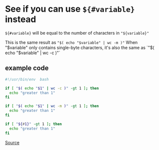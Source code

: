 # See if you can use `${#variable}` instead

`${#variable}` will be equal to the number of characters in `"${variable}"`

This is the same result as `"$( echo "$variable" | wc -m )"`
When "$variable" only contains single-byte characters, it's also the same as `"$( echo "$variable" | wc -c )"`

## example code

``` bash
#!/usr/bin/env  bash

if [ "$( echo "$1" | wc -c )" -gt 1 ]; then
  echo "greater than 1"
fi

if [ "$( echo "$1" | wc -m )" -gt 1 ]; then
  echo "greater than 1"
fi

if [ "${#1}" -gt 1 ]; then
  echo "greater than 1"
fi
```
[Source](https://github.com/koalaman/shellcheck/wiki/SC2000)

